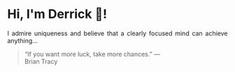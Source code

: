 # Hi, I'm Derrick 👋!
<p align="justify">I admire uniqueness and believe that a clearly focused mind can achieve anything...</p> 
<!-- #quote-start -->
<blockquote>&ldquo;If you want more luck, take more chances.&rdquo; &mdash; <footer>Brian Tracy</footer></blockquote>
<!-- #quote-end -->
